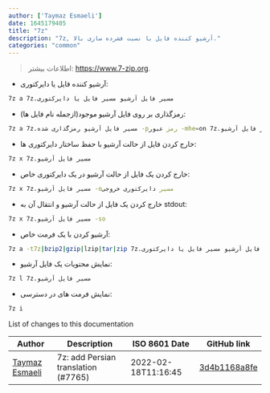 ```yaml
---
author: ['Taymaz Esmaeli']
date: 1645179405
title: "7z"
description: "7z, آرشیو کننده فایل با نسبت فشرده سازی بالا."
categories: "common"
---
```

> اطلاعات بیشتر: <https://www.7-zip.org>.

- آرشیو کننده فایل یا دایرکتوری:

```bash
7z a 7z.مسیر فایل آرشیو مسیر فایل یا دایرکتوری
```

- رمزگذاری بر روی فایل آرشیو موجود(ازجمله نام فایل ها):

```bash
7z a 7z.مسیر فایل آرشیو رمزگذاری شده -pرمز عبور -mhe=on 7z.مسیر فایل آرشیو
```

- خارج کردن فایل از حالت آرشیو با حفظ ساختار دایرکتوری ها:

```bash
7z x 7z.مسیر فایل آرشیو
```

- خارج کردن یک فایل از حالت آرشیو در یک دایرکتوری خاص:

```bash
7z x 7z.مسیر فایل آرشیو -oمسیر دایرکتوری خروجی
```

- خارج کردن یک فایل از حالت آرشیو و انتقال آن به stdout:

```bash
7z x 7z.مسیر فایل آرشیو -so
```

- آرشیو کردن با یک فرمت خاص:

```bash
7z a -t7z|bzip2|gzip|lzip|tar|zip 7z.مسیر فایل آرشیو مسیر فایل یا دایرکتوری
```

- نمایش محتویات یک فایل آرشیو:

```bash
7z l 7z.مسیر فایل آرشیو
```

- نمایش فرمت های در دسترسی:

```bash
7z i
```
List of changes to this documentation


Author | Description | ISO 8601 Date | GitHub link
------|-----|-----|-----
[Taymaz Esmaeli](mailto:56496286+opoet7@users.noreply.github.com) | 7z: add Persian translation (#7765) | 2022-02-18T11:16:45 | [3d4b1168a8fe](https://github.com/tldr-pages/tldr/commit/3d4b1168a8fe7133325682c9b1db4b6620f7e388)

